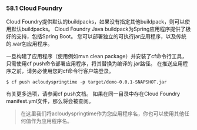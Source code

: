 ### 58.1 Cloud Foundry

Cloud Foundry提供默认的buildpacks，如果没有指定其他buildpack，则可以使用默认buildpacks。 Cloud Foundry Java buildpack为Spring应用程序提供了极好的支持，包括Spring Boot。 您可以部署独立的可执行jar应用程序，以及传统的.war包应用程序。

一旦构建了应用程序（使用例如mvn clean package）并安装了cf命令行工具，只需使用cf push命令部署应用程序，将其替换为编译的.jar路径。 在推送应用程序之前，请务必使用您的cf命令行客户端登录。

```
$ cf push acloudyspringtime -p target/demo-0.0.1-SNAPSHOT.jar
```

有关更多选项，请参阅cf push文档。 如果在同一目录中存在Cloud Foundry manifest.yml文件，那么将会被查阅。

> 在这里我们将acloudyspringtime作为您应用程序名，你也可以使用其他任何值作为应用程序名。



